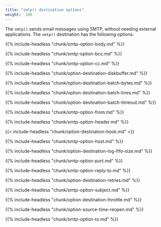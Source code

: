 ```yaml
---
title: "smtp() destination options"
weight:  100
---
```

<!-- DISCLAIMER: This file is based on the syslog-ng Open Source Edition documentation https://github.com/balabit/syslog-ng-ose-guides/commit/2f4a52ee61d1ea9ad27cb4f3168b95408fddfdf2 and is used under the terms of The syslog-ng Open Source Edition Documentation License. The file has been modified by Axoflow. -->

The `smtp()` sends email messages using SMTP, without needing external applications. The `smtp()` destination has the following options:

{{% include-headless "chunk/smtp-option-body.md" %}}

{{% include-headless "chunk/smtp-option-bcc.md" %}}

{{% include-headless "chunk/smtp-option-cc.md" %}}

{{% include-headless "chunk/option-destination-diskbuffer.md" %}}

{{% include-headless "chunk/option-destination-batch-bytes.md" %}}

{{% include-headless "chunk/option-destination-batch-lines.md" %}}

{{% include-headless "chunk/option-destination-batch-timeout.md" %}}

{{% include-headless "chunk/smtp-option-from.md" %}}

{{% include-headless "chunk/smtp-option-header.md" %}}

{{< include-headless "chunk/option-destination-hook.md" >}}

{{% include-headless "chunk/smtp-option-host.md" %}}

{{% include-headless "chunk/option-destination-log-fifo-size.md" %}}

{{% include-headless "chunk/smtp-option-port.md" %}}

{{% include-headless "chunk/smtp-option-reply-to.md" %}}

{{% include-headless "chunk/option-destination-retries.md" %}}

{{% include-headless "chunk/smtp-option-subject.md" %}}

{{% include-headless "chunk/option-destination-throttle.md" %}}

{{% include-headless "chunk/option-source-time-reopen.md" %}}

{{% include-headless "chunk/smtp-option-to.md" %}}
